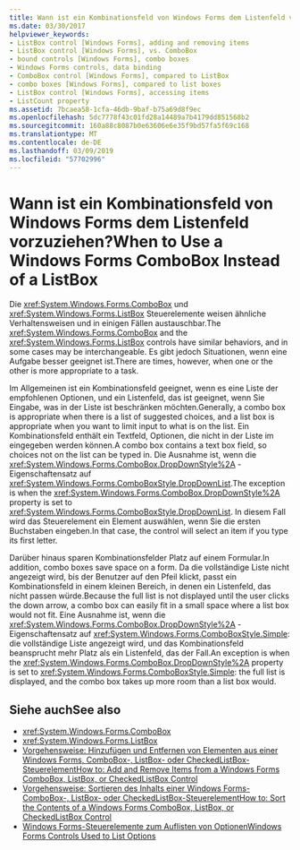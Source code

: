 ```yaml
---
title: Wann ist ein Kombinationsfeld von Windows Forms dem Listenfeld vorzuziehen?
ms.date: 03/30/2017
helpviewer_keywords:
- ListBox control [Windows Forms], adding and removing items
- ListBox control [Windows Forms], vs. ComboBox
- bound controls [Windows Forms], combo boxes
- Windows Forms controls, data binding
- ComboBox control [Windows Forms], compared to ListBox
- combo boxes [Windows Forms], compared to list boxes
- ListBox control [Windows Forms], accessing items
- ListCount property
ms.assetid: 7bcaea58-1cfa-46db-9baf-b75a69d8f9ec
ms.openlocfilehash: 5dc7778f43c01fd28a14489a7b4179dd851568b2
ms.sourcegitcommit: 160a88c8087b0e63606e6e35f9bd57fa5f69c168
ms.translationtype: MT
ms.contentlocale: de-DE
ms.lasthandoff: 03/09/2019
ms.locfileid: "57702996"
---
```

# <a name="when-to-use-a-windows-forms-combobox-instead-of-a-listbox"></a><span data-ttu-id="acad2-102">Wann ist ein Kombinationsfeld von Windows Forms dem Listenfeld vorzuziehen?</span><span class="sxs-lookup"><span data-stu-id="acad2-102">When to Use a Windows Forms ComboBox Instead of a ListBox</span></span>
<span data-ttu-id="acad2-103">Die <xref:System.Windows.Forms.ComboBox> und <xref:System.Windows.Forms.ListBox> Steuerelemente weisen ähnliche Verhaltensweisen und in einigen Fällen austauschbar.</span><span class="sxs-lookup"><span data-stu-id="acad2-103">The <xref:System.Windows.Forms.ComboBox> and the <xref:System.Windows.Forms.ListBox> controls have similar behaviors, and in some cases may be interchangeable.</span></span> <span data-ttu-id="acad2-104">Es gibt jedoch Situationen, wenn eine Aufgabe besser geeignet ist.</span><span class="sxs-lookup"><span data-stu-id="acad2-104">There are times, however, when one or the other is more appropriate to a task.</span></span>  
  
 <span data-ttu-id="acad2-105">Im Allgemeinen ist ein Kombinationsfeld geeignet, wenn es eine Liste der empfohlenen Optionen, und ein Listenfeld, das ist geeignet, wenn Sie Eingabe, was in der Liste ist beschränken möchten.</span><span class="sxs-lookup"><span data-stu-id="acad2-105">Generally, a combo box is appropriate when there is a list of suggested choices, and a list box is appropriate when you want to limit input to what is on the list.</span></span> <span data-ttu-id="acad2-106">Ein Kombinationsfeld enthält ein Textfeld, Optionen, die nicht in der Liste im eingegeben werden können.</span><span class="sxs-lookup"><span data-stu-id="acad2-106">A combo box contains a text box field, so choices not on the list can be typed in.</span></span> <span data-ttu-id="acad2-107">Die Ausnahme ist, wenn die <xref:System.Windows.Forms.ComboBox.DropDownStyle%2A> -Eigenschaftensatz auf <xref:System.Windows.Forms.ComboBoxStyle.DropDownList>.</span><span class="sxs-lookup"><span data-stu-id="acad2-107">The exception is when the <xref:System.Windows.Forms.ComboBox.DropDownStyle%2A> property is set to <xref:System.Windows.Forms.ComboBoxStyle.DropDownList>.</span></span> <span data-ttu-id="acad2-108">In diesem Fall wird das Steuerelement ein Element auswählen, wenn Sie die ersten Buchstaben eingeben.</span><span class="sxs-lookup"><span data-stu-id="acad2-108">In that case, the control will select an item if you type its first letter.</span></span>  
  
 <span data-ttu-id="acad2-109">Darüber hinaus sparen Kombinationsfelder Platz auf einem Formular.</span><span class="sxs-lookup"><span data-stu-id="acad2-109">In addition, combo boxes save space on a form.</span></span> <span data-ttu-id="acad2-110">Da die vollständige Liste nicht angezeigt wird, bis der Benutzer auf den Pfeil klickt, passt ein Kombinationsfeld in einem kleinen Bereich, in denen ein Listenfeld, das nicht passen würde.</span><span class="sxs-lookup"><span data-stu-id="acad2-110">Because the full list is not displayed until the user clicks the down arrow, a combo box can easily fit in a small space where a list box would not fit.</span></span> <span data-ttu-id="acad2-111">Eine Ausnahme ist, wenn die <xref:System.Windows.Forms.ComboBox.DropDownStyle%2A> -Eigenschaftensatz auf <xref:System.Windows.Forms.ComboBoxStyle.Simple>: die vollständige Liste angezeigt wird, und das Kombinationsfeld beansprucht mehr Platz als ein Listenfeld, das der Fall.</span><span class="sxs-lookup"><span data-stu-id="acad2-111">An exception is when the <xref:System.Windows.Forms.ComboBox.DropDownStyle%2A> property is set to <xref:System.Windows.Forms.ComboBoxStyle.Simple>: the full list is displayed, and the combo box takes up more room than a list box would.</span></span>  
  
## <a name="see-also"></a><span data-ttu-id="acad2-112">Siehe auch</span><span class="sxs-lookup"><span data-stu-id="acad2-112">See also</span></span>
- <xref:System.Windows.Forms.ComboBox>
- <xref:System.Windows.Forms.ListBox>
- [<span data-ttu-id="acad2-113">Vorgehensweise: Hinzufügen und Entfernen von Elementen aus einer Windows Forms, ComboBox-, ListBox- oder CheckedListBox-Steuerelement</span><span class="sxs-lookup"><span data-stu-id="acad2-113">How to: Add and Remove Items from a Windows Forms ComboBox, ListBox, or CheckedListBox Control</span></span>](add-and-remove-items-from-a-wf-combobox.md)
- [<span data-ttu-id="acad2-114">Vorgehensweise: Sortieren des Inhalts einer Windows Forms-ComboBox-, ListBox- oder CheckedListBox-Steuerelement</span><span class="sxs-lookup"><span data-stu-id="acad2-114">How to: Sort the Contents of a Windows Forms ComboBox, ListBox, or CheckedListBox Control</span></span>](sort-the-contents-of-a-wf-combobox-listbox-or-checkedlistbox-control.md)
- [<span data-ttu-id="acad2-115">Windows Forms-Steuerelemente zum Auflisten von Optionen</span><span class="sxs-lookup"><span data-stu-id="acad2-115">Windows Forms Controls Used to List Options</span></span>](windows-forms-controls-used-to-list-options.md)
